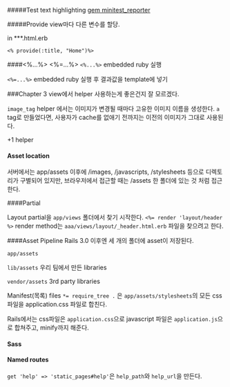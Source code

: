 #####Test text highlighting
[gem minitest_reporter](http://chriskottom.com/blog/2014/06/dress-up-your-minitest-output/)

#####Provide
view마다 다른 변수를 할당.

in ***.html.erb

```
<% provide(:title, "Home")%>
```

####<%...%> <%=...%>
```<%...%>``` embedded ruby 실행

```<%=...%>``` embedded ruby 실행 후 결과값을 template에 넣기


###Chapter 3
view에서 helper 사용하는게 좋은건지 잘 모르겠다.

```image_tag``` helper 에서는 이미지가 변경될 때마다 고유한 이미지 이름을 생성한다. ```a``` tag로 만들었다면, 사용자가 cache를 없애기 전까지는 이전의 이미지가 그대로 사용된다.

+1 helper

#### Asset location

서버에서는 app/assets 이후에 /images, /javascripts, /stylesheets 등으로 디렉토리가 구별되어 있지만, 브라우저에서 접근할 때는 /assets 한 폴더에 있는 것 처럼 접근한다.

####Partial

Layout partial을 ```app/views``` 폴더에서 찾기 시작한다.
```<%= render 'layout/header %>``` render method는 ```aaa/views/layout/_header.html.erb``` 파일을 찾으려고 한다.


####Asset Pipeline
Rails 3.0 이후엔 세 개의 폴더에 asset이 저장된다. 

```app/assets``` 

```lib/assets``` 우리 팀에서 만든 libraries

 ```vendor/assets``` 3rd party libraries


Manifest(목록) files
```*= require_tree .``` 은 ```app/assets/stylesheets```의 모든 css 파일을 application.css 파일로 합친다.

Rails에서는 css파일은 ```application.css```으로 javascript 파일은 ```application.js```으로 합쳐주고, minify까지 해준다.


#### Sass
#### Named routes
```get 'help' => 'static_pages#help'```은 ```help_path```와 ```help_url```을 만든다.

